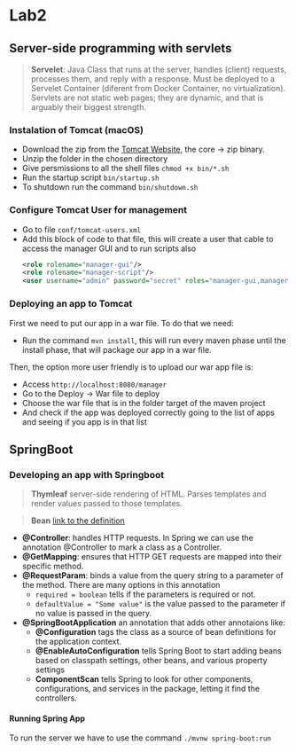 # **Lab2**

## Server-side programming with servlets

> **Servelet**: Java Class that runs at the server, handles (client) requests, processes them, and reply with a response. Must be deployed to a Servelet Container (diferent from Docker Container, no virtualization).
> Servlets are not static web pages; they are dynamic, and that is arguably their biggest strength.

### Instalation of Tomcat (macOS)

- Download the zip from the [Tomcat Website](https://tomcat.apache.org/download-90.cgi), the core -> zip binary.
- Unzip the folder in the chosen directory
- Give persmissions to all the shell files `chmod +x bin/*.sh`
- Run the startup script `bin/startup.sh`
- To shutdown run the command `bin/shutdown.sh`

### Configure Tomcat User for management

- Go to file `conf/tomcat-users.xml`
- Add this block of code to that file, this will create a user that cable to access the manager GUI and to run scripts also
    ``` xml
    <role rolename="manager-gui"/>
    <role rolename="manager-script"/>
    <user username="admin" password="secret" roles="manager-gui,manager-script"/>
    ```

### Deploying an app to Tomcat

First we need to put our app in a war file. To do that we need:
- Run the command `mvn install`, this will run every maven phase until the install phase, that will package our app in a war file.

Then, the option more user friendly is to upload our war app file is:
- Access `http://localhost:8080/manager`
- Go to the Deploy -> War file to deploy
- Choose the war file that is in the folder target of the maven project
- And check if the app was deployed correctly going to the list of apps and seeing if you app is in that list


## SpringBoot

### Developing an app with Springboot


> **Thymleaf** server-side rendering of HTML. Parses templates and render values passed to those templates.

> **Bean** [link to the definition](https://www.baeldung.com/spring-bean)

- **@Controller**: handles HTTP requests. In Spring we can use the annotation @Controller to mark a class as a Controller.
- **@GetMapping**: ensures that HTTP GET requests are mapped into their specific method.
- **@RequestParam**: binds a value from the query string to a parameter of the method. There are many options in this annotation
    - `required = boolean` tells if the parameters is required or not.
    - `defaultValue = "Some value"` is the value passed to the parameter if no value is passed in the query.
- **@SpringBootApplication** an annotation that adds other annotaions like:
    - **@Configuration** tags the class as a source of bean definitions for the application context.
    - **@EnableAutoConfiguration** tells Spring Boot to start adding beans based on classpath settings, other beans, and various property settings
    - **ComponentScan** tells Spring to look for other components, configurations, and services in the package, letting it find the controllers.

#### Running Spring App

To run the server we have to use the command `./mvnw spring-boot:run`